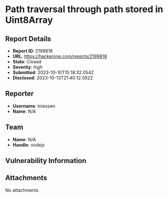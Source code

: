 # Path traversal through path stored in Uint8Array

## Report Details
- **Report ID**: 2199818
- **URL**: https://hackerone.com/reports/2199818
- **State**: Closed
- **Severity**: high
- **Submitted**: 2023-10-10T15:18:32.054Z
- **Disclosed**: 2023-10-13T21:40:12.582Z

## Reporter
- **Username**: tniessen
- **Name**: N/A

## Team
- **Name**: N/A
- **Handle**: nodejs

## Vulnerability Information


## Attachments
No attachments
